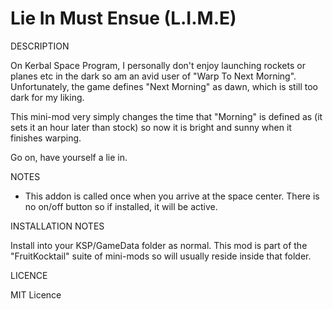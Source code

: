 # Lie In Must Ensue (L.I.M.E)
DESCRIPTION

On Kerbal Space Program, I personally don't enjoy launching rockets or planes etc in the dark so am an avid user of "Warp To Next Morning". Unfortunately, the game defines "Next Morning" as dawn, which is still too dark for my liking. 

This mini-mod very simply changes the time that "Morning" is defined as (it sets it an hour later than stock) so now it is bright and sunny when it finishes warping.

Go on, have yourself a lie in.


NOTES

- This addon is called once when you arrive at the space center. There is no on/off button so if installed, it will be active.


INSTALLATION NOTES

Install into your KSP/GameData folder as normal. This mod is part of the "FruitKocktail" suite of mini-mods so will usually reside inside that folder.


LICENCE

MIT Licence
